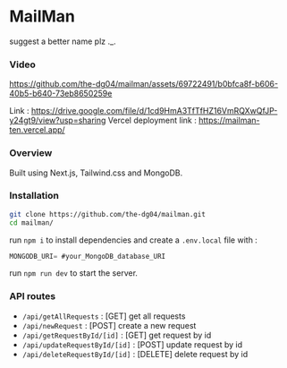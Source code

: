 # MailMan
suggest a better name plz ._.

### Video
https://github.com/the-dg04/mailman/assets/69722491/b0bfca8f-b606-40b5-b640-73eb8650259e

Link : https://drive.google.com/file/d/1cd9HmA3TfTfHZ16VmRQXwQfJP-y24gt9/view?usp=sharing
Vercel deployment link : https://mailman-ten.vercel.app/

### Overview
Built using Next.js, Tailwind.css and MongoDB.

### Installation

```bash
git clone https://github.com/the-dg04/mailman.git
cd mailman/
```

run ```npm i``` to install dependencies and create a ```.env.local``` file with :
```js
MONGODB_URI= #your_MongoDB_database_URI
```
run ```npm run dev``` to start the server.

### API routes

- ```/api/getAllRequests``` : [GET] get all requests
- ```/api/newRequest``` : [POST] create a new request
- ```/api/getRequestById/[id]``` : [GET] get request by id
- ```/api/updateRequestById/[id]``` : [POST] update request by id
- ```/api/deleteRequestById/[id]``` : [DELETE] delete request by id
